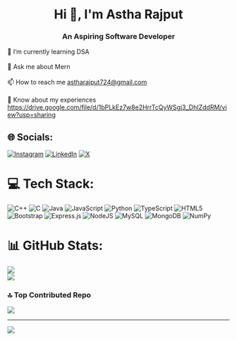 <h1 align="center">Hi 👋, I'm Astha Rajput</h1>
<h3 align="center">An Aspiring Software Developer</h3>

🌱 I’m currently learning DSA<br><br>💬 Ask me about Mern<br><br>📫 How to reach me astharajput724@gmail.com<br><br>📄 Know about my experiences https://drive.google.com/file/d/1bPLkEz7w8e2HrrTcQyWSgj3_DhIZddRM/view?usp=sharing

## 🌐 Socials:
[![Instagram](https://img.shields.io/badge/Instagram-%23E4405F.svg?logo=Instagram&logoColor=white)](https://instagram.com/astha_r_07) [![LinkedIn](https://img.shields.io/badge/LinkedIn-%230077B5.svg?logo=linkedin&logoColor=white)](https://linkedin.com/in/astha-rajput-18919a249) [![X](https://img.shields.io/badge/X-black.svg?logo=X&logoColor=white)](https://x.com/astha5306) 

# 💻 Tech Stack:
![C++](https://img.shields.io/badge/c++-%2300599C.svg?style=plastic&logo=c%2B%2B&logoColor=white) ![C](https://img.shields.io/badge/c-%2300599C.svg?style=plastic&logo=c&logoColor=white) ![Java](https://img.shields.io/badge/java-%23ED8B00.svg?style=plastic&logo=openjdk&logoColor=white) ![JavaScript](https://img.shields.io/badge/javascript-%23323330.svg?style=plastic&logo=javascript&logoColor=%23F7DF1E) ![Python](https://img.shields.io/badge/python-3670A0?style=plastic&logo=python&logoColor=ffdd54) ![TypeScript](https://img.shields.io/badge/typescript-%23007ACC.svg?style=plastic&logo=typescript&logoColor=white) ![HTML5](https://img.shields.io/badge/html5-%23E34F26.svg?style=plastic&logo=html5&logoColor=white) ![Bootstrap](https://img.shields.io/badge/bootstrap-%238511FA.svg?style=plastic&logo=bootstrap&logoColor=white) ![Express.js](https://img.shields.io/badge/express.js-%23404d59.svg?style=plastic&logo=express&logoColor=%2361DAFB) ![NodeJS](https://img.shields.io/badge/node.js-6DA55F?style=plastic&logo=node.js&logoColor=white) ![MySQL](https://img.shields.io/badge/mysql-4479A1.svg?style=plastic&logo=mysql&logoColor=white) ![MongoDB](https://img.shields.io/badge/MongoDB-%234ea94b.svg?style=plastic&logo=mongodb&logoColor=white) ![NumPy](https://img.shields.io/badge/numpy-%23013243.svg?style=plastic&logo=numpy&logoColor=white)
# 📊 GitHub Stats:
![](https://github-readme-streak-stats.herokuapp.com/?user=7-astha-rajput&theme=dark&hide_border=false)<br/>
![](https://github-readme-stats.vercel.app/api/top-langs/?username=7-astha-rajput&theme=dark&hide_border=false&include_all_commits=true&count_private=true&layout=compact)

### 🔝 Top Contributed Repo
![](https://github-contributor-stats.vercel.app/api?username=7-astha-rajput&limit=5&theme=dark&combine_all_yearly_contributions=true)

---
[![](https://visitcount.itsvg.in/api?id=7-astha-rajput&icon=0&color=0)](https://visitcount.itsvg.in)

<!-- Proudly created with GPRM ( https://gprm.itsvg.in ) -->
